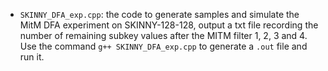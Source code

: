 - `SKINNY_DFA_exp.cpp`: the code to generate samples and simulate the MitM DFA experiment on SKINNY-128-128, output a txt file recording the number of remaining subkey values after the MITM filter 1, 2, 3 and 4. Use the command `g++ SKINNY_DFA_exp.cpp` to generate a `.out` file and run it.